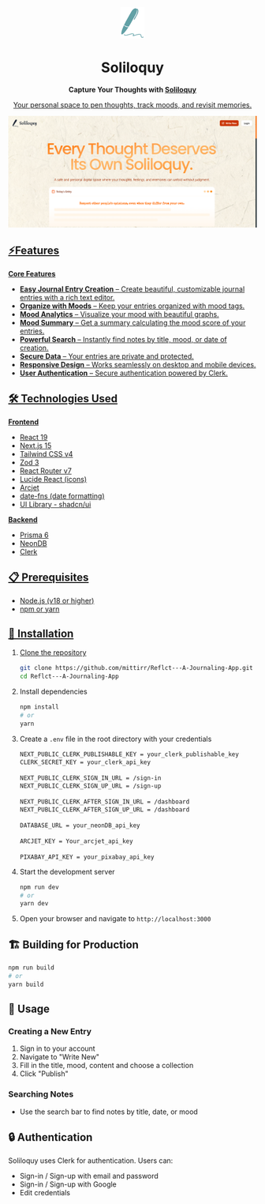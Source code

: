 <div align="center">
  <img alt="Logo" src="public/soliloquy-pen.png" width="50" />
</div>
<h1 align="center">
  Soliloquy
</h1>

<p align="center">
  <strong>Capture Your Thoughts with <a href="https://soliloquyy.vercel.app/" target="_blank">Soliloquy</strong>
</p>

<p align="center">
  Your personal space to pen thoughts, track moods, and revisit memories.
</p>

![Soliloquy Demo](public/demo.png)  

## ⚡Features

**Core Features**

- **Easy Journal Entry Creation** – Create beautiful, customizable journal entries with a rich text editor.  
- **Organize with Moods** – Keep your entries organized with mood tags.  
- **Mood Analytics** – Visualize your mood with beautiful graphs.  
- **Mood Summary** – Get a summary calculating the mood score of your entries.  
- **Powerful Search** – Instantly find notes by title, mood, or date of creation.  
- **Secure Data** – Your entries are private and protected.  
- **Responsive Design** – Works seamlessly on desktop and mobile devices.  
- **User Authentication** – Secure authentication powered by Clerk.  

## 🛠️ Technologies Used

**Frontend**

- React 19  
- Next.js 15  
- Tailwind CSS v4  
- Zod 3  
- React Router v7  
- Lucide React (icons)  
- Arcjet  
- date-fns (date formatting)
- UI Library - shadcn/ui

**Backend**

- Prisma 6  
- NeonDB  
- Clerk

## 📋 Prerequisites

- Node.js (v18 or higher)  
- npm or yarn  


## 🚀 Installation

1. Clone the repository
   ```bash
   git clone https://github.com/mittirr/Reflct---A-Journaling-App.git
   cd Reflct---A-Journaling-App
   ```

2. Install dependencies
   ```bash
   npm install
   # or
   yarn
   ```

3. Create a `.env` file in the root directory with your credentials
   ```
   NEXT_PUBLIC_CLERK_PUBLISHABLE_KEY = your_clerk_publishable_key
   CLERK_SECRET_KEY = your_clerk_api_key

   NEXT_PUBLIC_CLERK_SIGN_IN_URL = /sign-in
   NEXT_PUBLIC_CLERK_SIGN_UP_URL = /sign-up

   NEXT_PUBLIC_CLERK_AFTER_SIGN_IN_URL = /dashboard
   NEXT_PUBLIC_CLERK_AFTER_SIGN_UP_URL = /dashboard

   DATABASE_URL = your_neonDB_api_key

   ARCJET_KEY = Your_arcjet_api_key

   PIXABAY_API_KEY = your_pixabay_api_key
   ```

4. Start the development server
   ```bash
   npm run dev
   # or
   yarn dev
   ```

5. Open your browser and navigate to `http://localhost:3000`

## 🏗️ Building for Production
  ```bash
  npm run build
  # or
  yarn build
  ```

## 📱 Usage

### Creating a New Entry
1. Sign in to your account
2. Navigate to "Write New"
3. Fill in the title, mood, content and choose a collection
5. Click "Publish"

### Searching Notes
- Use the search bar to find notes by title, date, or mood

## 🔒 Authentication

Soliloquy uses Clerk for authentication. Users can:
- Sign-in / Sign-up with email and password
- Sign-in / Sign-up with Google
- Edit credentials
